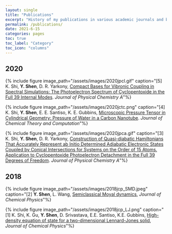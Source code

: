 ```yaml
---
layout: single
title: "Publications"
excerpt: "History of my publications in various academic journals and books."
permalink: /publications/
date: 2021-6-15
categories: pages
toc: true
toc_label: "Category"
toc_icon: "columns"
---
```

## 2020
{% include figure image_path="/assets/images/2020jpcl.gif" caption="[5] K. Shi, **Y. Shen**, D. R. Yarkony, [Compact Bases for Vibronic Coupling in Spectral Simulations: The Photoelectron Spectrum of Cyclopentoxide in the Full 39 Internal Modes](https://doi.org/10.1021/acs.jpclett.0c02199). *Journal of Physical Chemistry A*"%}

{% include figure image_path="/assets/images/2020jctc.png" caption="[4] K. Shi, **Y. Shen**, E. E. Santiso, K. E. Gubbins, [Microscopic Pressure Tensor in Cylindrical Geometry: Pressure of Water in a Carbon Nanotube](https://doi.org/10.1021/acs.jctc.0c00607). *Journal of Chemical Theory and Computation*"%}

{% include figure image_path="/assets/images/2020jpca.gif" caption="[3] K. Shi, **Y. Shen**, D. R. Yarkony, [Construction of Quasi-diabatic Hamiltonians That Accurately Represent ab Initio Determined Adiabatic Electronic States Coupled by Conical Intersections for Systems on the Order of 15 Atoms. Application to Cyclopentoxide Photoelectron Detachment in the Full 39 Degrees of Freedom](https://doi.org/10.1021/acs.jpca.0c02763). *Journal of Physical Chemistry A*"%}

## 2018
{% include figure image_path="/assets/images/2018jcp_SMD.jpeg" caption="[2] **Y. Shen**, L. Wang, [Semiclassical Moyal dynamics](https://doi.org/10.1063/1.5067005), *Journal of Chemical Physics*"%}

{% include figure image_path="/assets/images/2018jcp_LJ.png" caption="[1] K. Shi, K. Gu, **Y. Shen**, D. Srivastava, E.E. Santiso, K.E. Gubbins, [High-density equation of state for a two-dimensional Lennard-Jones solid](https://doi.org/10.1063/1.5029488), *Journal of Chemical Physics*"%}
